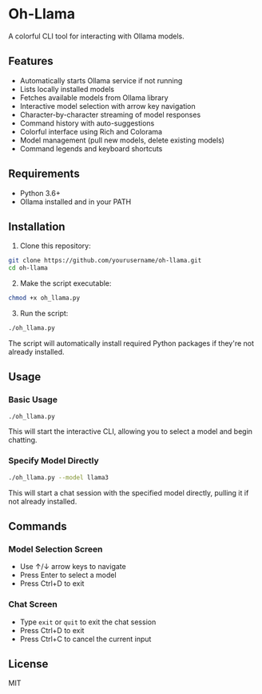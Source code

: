 # Oh-Llama

A colorful CLI tool for interacting with Ollama models.

## Features

- Automatically starts Ollama service if not running
- Lists locally installed models
- Fetches available models from Ollama library
- Interactive model selection with arrow key navigation
- Character-by-character streaming of model responses
- Command history with auto-suggestions
- Colorful interface using Rich and Colorama
- Model management (pull new models, delete existing models)
- Command legends and keyboard shortcuts

## Requirements

- Python 3.6+
- Ollama installed and in your PATH

## Installation

1. Clone this repository:
```bash
git clone https://github.com/yourusername/oh-llama.git
cd oh-llama
```

2. Make the script executable:
```bash
chmod +x oh_llama.py
```

3. Run the script:
```bash
./oh_llama.py
```

The script will automatically install required Python packages if they're not already installed.

## Usage

### Basic Usage

```bash
./oh_llama.py
```

This will start the interactive CLI, allowing you to select a model and begin chatting.

### Specify Model Directly

```bash
./oh_llama.py --model llama3
```

This will start a chat session with the specified model directly, pulling it if not already installed.

## Commands

### Model Selection Screen
- Use ↑/↓ arrow keys to navigate
- Press Enter to select a model
- Press Ctrl+D to exit

### Chat Screen
- Type `exit` or `quit` to exit the chat session
- Press Ctrl+D to exit
- Press Ctrl+C to cancel the current input

## License

MIT
